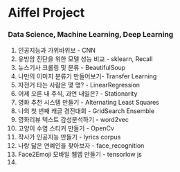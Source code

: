 # Aiffel Project

### Data Science, Machine Learning, Deep Learning

01. 인공지능과 가위바위보 - CNN
02. 유방암 진단을 위한 모델 성능 비교 - sklearn, Recall
03. 뉴스기사 크롤링 및 분류 - BeautifulSoup
04. 나만의 이미지 분류기 만들어보기- Transfer Learning
05. 자전거 타는 사람은 몇 명? - LinearRegression
06. 어제 오른 내 주식, 과연 내일은? - Stationarity
07. 영화 추천 시스템 만들기 - Alternating Least Squares
08. 나의 첫 번째 캐글 경진대회 - GridSearch Ensemble
09. 영화리뷰 텍스트 감성분석하기 - word2vec
10. 고양이 수염 스티커 만들기 - OpenCv
11. 작사가 인공지능 만들기 - lyrics corpus
12. 나랑 닮은 연예인을 찾아보자 - face_recognition
13. Face2Emoji 모바일 웹앱 만들기 - tensorlow js
14. 
